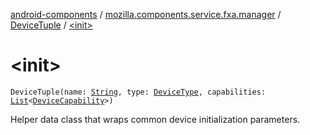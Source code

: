[android-components](../../index.md) / [mozilla.components.service.fxa.manager](../index.md) / [DeviceTuple](index.md) / [&lt;init&gt;](./-init-.md)

# &lt;init&gt;

`DeviceTuple(name: `[`String`](https://kotlinlang.org/api/latest/jvm/stdlib/kotlin/-string/index.html)`, type: `[`DeviceType`](../../mozilla.components.concept.sync/-device-type/index.md)`, capabilities: `[`List`](https://kotlinlang.org/api/latest/jvm/stdlib/kotlin.collections/-list/index.html)`<`[`DeviceCapability`](../../mozilla.components.concept.sync/-device-capability/index.md)`>)`

Helper data class that wraps common device initialization parameters.

